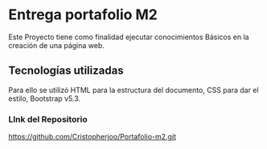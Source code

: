 # Entrega portafolio M2

Este Proyecto tiene como finalidad ejecutar conocimientos Básicos en la creación de una página web.



## Tecnologías utilizadas

Para ello se utilizó HTML para  la estructura del documento, 
CSS para dar el estilo, Bootstrap v5.3.


### LInk del Repositorio
https://github.com/Cristopherjoo/Portafolio-m2.git
